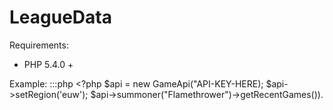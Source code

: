 # LeagueData


Requirements:
* PHP 5.4.0 +

Example:
    :::php
    <?php
    $api = new GameApi("API-KEY-HERE);
    $api->setRegion('euw');
    $api->summoner("Flamethrower")->getRecentGames()).